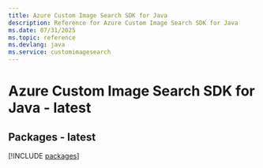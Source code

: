 ```yaml
---
title: Azure Custom Image Search SDK for Java
description: Reference for Azure Custom Image Search SDK for Java
ms.date: 07/31/2025
ms.topic: reference
ms.devlang: java
ms.service: customimagesearch
---
```

# Azure Custom Image Search SDK for Java - latest
## Packages - latest
[!INCLUDE [packages](custom-image-search-index.md)]
